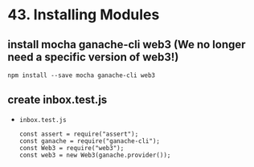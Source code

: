 #   43. Installing Modules

##  install mocha ganache-cli web3 (We no longer need a specific version of web3!)

```
npm install --save mocha ganache-cli web3
```

## **create inbox.test.js**
-   `inbox.test.js`
    ```
    const assert = require("assert");
    const ganache = require("ganache-cli");
    const Web3 = require("web3");
    const web3 = new Web3(ganache.provider());
    ```
